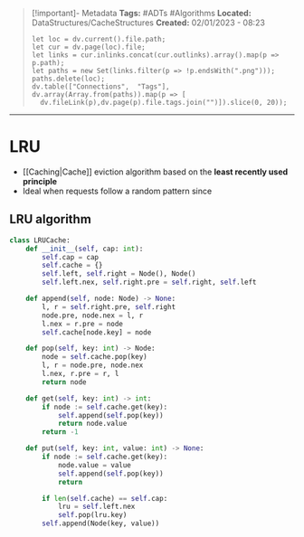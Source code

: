 > [!important]- Metadata
> **Tags:** #ADTs #Algorithms 
> **Located:** DataStructures/CacheStructures
> **Created:** 02/01/2023 - 08:23
> ```dataviewjs
>let loc = dv.current().file.path;
>let cur = dv.page(loc).file;
>let links = cur.inlinks.concat(cur.outlinks).array().map(p => p.path);
>let paths = new Set(links.filter(p => !p.endsWith(".png")));
>paths.delete(loc);
>dv.table(["Connections",  "Tags"], dv.array(Array.from(paths)).map(p => [
>   dv.fileLink(p),dv.page(p).file.tags.join("")]).slice(0, 20));
> ```

___
# LRU
- [[Caching|Cache]] eviction algorithm based on the **least recently used principle**
- Ideal when requests follow a random pattern since 
## LRU algorithm
```python
class LRUCache:
    def __init__(self, cap: int):
        self.cap = cap
        self.cache = {}
        self.left, self.right = Node(), Node()
        self.left.nex, self.right.pre = self.right, self.left

    def append(self, node: Node) -> None:
        l, r = self.right.pre, self.right
        node.pre, node.nex = l, r
        l.nex = r.pre = node
        self.cache[node.key] = node

    def pop(self, key: int) -> Node:
        node = self.cache.pop(key)
        l, r = node.pre, node.nex
        l.nex, r.pre = r, l
        return node

    def get(self, key: int) -> int:
        if node := self.cache.get(key):
            self.append(self.pop(key))
            return node.value
        return -1

    def put(self, key: int, value: int) -> None:
        if node := self.cache.get(key):
            node.value = value
            self.append(self.pop(key))
            return

        if len(self.cache) == self.cap:
            lru = self.left.nex
            self.pop(lru.key)
        self.append(Node(key, value))
```